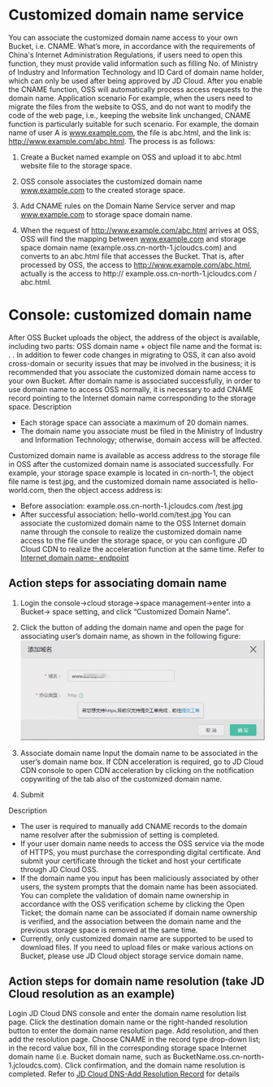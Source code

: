 # Customized domain name service

You can associate the customized domain name access to your own Bucket, i.e. CNAME. What’s more, in accordance with the requirements of China's Internet Administration Regulations, if users need to open this function, they must provide valid information such as filling No. of Ministry of Industry and Information Technology and ID Card of domain name holder, which can only be used after being approved by JD Cloud. After you enable the CNAME function, OSS will automatically process access requests to the domain name. 
Application scenario
For example, when the users need to migrate the files from the website to OSS, and do not want to modify the code of the web page, i.e., keeping the website link unchanged, CNAME function is particularly suitable for such scenario.
For example, the domain name of user A is www.example.com, the file is abc.html, and the link is: http://www.example.com/abc.html.
The process is as follows:

 1. Create a Bucket named example on OSS and upload it to abc.html website file to the storage space.
 
 2. OSS console associates the customized domain name www.example.com to the created storage space.
 
 3. Add CNAME rules on the Domain Name Service server and map www.example.com to storage space domain name.
 
 4. When the request of http://www.example.com/abc.html arrives at OSS, OSS will find the mapping between www.example.com and storage space domain name (example.oss.cn-north-1.jcloudcs.com) and converts to an abc.html file that accesses the Bucket. That is, after processed by OSS, the access to http://www.example.com/abc.html, actually is the access to http:// example.oss.cn-north-1.jcloudcs.com / abc.html.
# Console: customized domain name 
After OSS Bucket uploads the object, the address of the object is available, including two parts: OSS domain name + object file name and the format is: <BucketName>. <Endpoint>. In addition to fewer code changes in migrating to OSS, it can also avoid cross-domain or security issues that may be involved in the business; it is recommended that you associate the customized domain name access to your own Bucket. After domain name is associated successfully, in order to use domain name to access OSS normally, it is necessary to add CNAME record pointing to the Internet domain name corresponding to the storage space.
 Description
+ Each storage space can associate a maximum of 20 domain names.
+ The domain name you associate must be filed in the Ministry of Industry and Information Technology; otherwise, domain access will be affected.

Customized domain name is available as access address to the storage file in OSS after the customized domain name is associated successfully. For example, your storage space example is located in cn-north-1, the object file name is test.jpg, and the customized domain name associated is hello-world.com, then the object access address is:

+ Before association: example.oss.cn-north-1.jcloudcs.com /test.jpg
+ After successful association: hello-world.com/test.jpg
  You can associate the customized domain name to the OSS Internet domain name through the console to realize the customized domain name access to the file under the storage space, or you can configure JD Cloud CDN to realize the acceleration function at the same time. Refer to [Internet domain name- endpoint ](https://www.jdcloud.com/help/detail/1177/isCatalog/1)

## Action steps for associating domain name
1. Login the console->cloud storage->space management->enter into a Bucket-> space setting, and click “Customized Domain Name”.
2. Click the button of adding the domain name and open the page for associating user’s domain name, as shown in the following figure:
![图片](https://github.com/jdcloudcom/cn/blob/edit/image/Object-Storage-Service/TimLine%E5%9B%BE%E7%89%8720180731191346.jpg)
 
3. Associate domain name
    Input the domain name to be associated in the user’s domain name box.
    If CDN acceleration is required, go to JD Cloud CDN console to open CDN acceleration by clicking on the notification copywriting of the tab also of the customized domain name.

4. Submit

Description
+ The user is required to manually add CNAME records to the domain name resolver after the submission of setting is completed.
+ If your user domain name needs to access the OSS service via the mode of HTTPS, you must purchase the corresponding digital certificate. And submit your certificate through the ticket and host your certificate through JD Cloud OSS.
+ If the domain name you input has been maliciously associated by other users, the system prompts that the domain name has been associated. You can complete the validation of domain name ownership in accordance with the OSS verification scheme by clicking the Open Ticket; the domain name can be associated if domain name ownership is verified, and the association between the domain name and the previous storage space is removed at the same time.
+ Currently, only customized domain name are supported to be used to download files. If you need to upload files or make various actions on Bucket, please use JD Cloud object storage service domain name.

## Action steps for domain name resolution (take JD Cloud resolution as an example)
Login JD Cloud DNS console and enter the domain name resolution list page.
Click the destination domain name or the right-handed resolution button to enter the domain name resolution page.
Add resolution, and then add the resolution page.
Choose CNAME in the record type drop-down list; in the record value box, fill in the corresponding storage space Internet domain name (i.e. Bucket domain name, such as BucketName.oss.cn-north-1.jcloudcs.com).
Click confirmation, and the domain name resolution is completed.
Refer to [JD Cloud DNS-Add Resolution Record](https://www.jdcloud.com/help/detail/2167/isCatalog/1) for details

